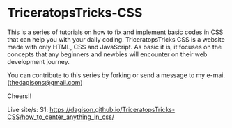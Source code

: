 # TriceratopsTricks-CSS
This is a series of tutorials on how to fix and implement basic codes in CSS that can help you with your daily coding. TriceratopsTricks CSS is a website made with only HTML, CSS and JavaScript. As basic it is, it focuses on the concepts that any beginners and newbies will encounter on their web development journey.

You can contribute to this series by forking or send a message to my e-mai. (thedagisons@gmail.com)

Cheers!!

Live site/s:
S1: https://dagison.github.io/TriceratopsTricks-CSS/how_to_center_anything_in_css/
